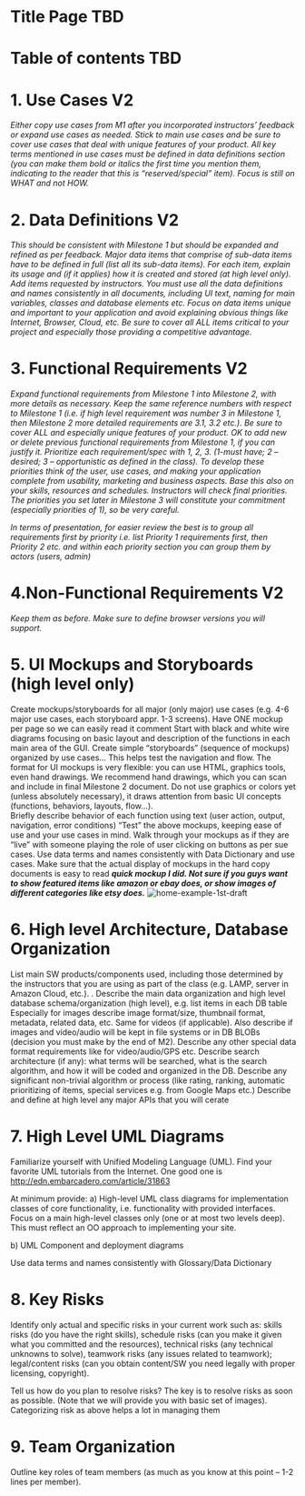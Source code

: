 # Title Page TBD

# Table of contents TBD


# 1. Use Cases V2 
*Either copy use cases from M1 after you incorporated instructors’ feedback or expand use cases as needed. Stick to main use cases and be sure to cover use cases that deal with unique features of your product. All key terms mentioned in use cases must be defined in data definitions section (you can make them bold or italics the first time you mention them, indicating to the reader that this is “reserved/special” item).  Focus is still on WHAT and not HOW.*


# 2. Data Definitions V2
*This should be consistent with Milestone 1 but should be expanded and refined as per feedback. Major data items that comprise of sub-data items have to be defined in full (list all its sub-data items). For each item, explain its usage and (if it applies) how it is created and stored (at high level only). Add items requested by instructors. You must use all the data definitions and names consistently in all documents, including UI text, naming for main variables, classes and database elements etc. Focus on data items unique and important to your application and avoid explaining obvious things like Internet, Browser, Cloud, etc. Be sure to cover all ALL items critical to your project and especially those providing a competitive advantage.*

# 3. Functional Requirements  V2 
*Expand functional requirements from Milestone 1 into Milestone 2, with more details as necessary. Keep the same reference numbers with respect to Milestone 1 (i.e. if high level requirement was number 3 in Milestone 1, then Milestone 2 more detailed requirements are 3.1, 3.2 etc.).  Be sure to cover ALL and especially unique features of your product. OK to add new or delete previous functional requirements from Milestone 1, if you can justify it.*
*Prioritize each requirement/spec with 1, 2, 3. (1-must have; 2 – desired; 3 – opportunistic as defined in the class). To develop these priorities think of the user, use cases, and making your application complete from usability, marketing and business aspects. Base this also on your skills, resources and schedules. Instructors will check final priorities. The priorities you set later in Milestone 3 will constitute your commitment (especially priorities of 1), so be very careful.* 

*In terms of presentation, for easier review the best is to group all requirements first by priority i.e. list Priority 1 requirements first, then Priority 2 etc. and within each priority section you can group them by actors (users, admin)*


# 4.Non-Functional Requirements V2
*Keep them as before. Make sure to define browser versions you will support.*


# 5. UI Mockups and Storyboards (high level only) 
Create mockups/storyboards for all major (only major) use cases (e.g. 4-6 major use cases, each storyboard appr. 1-3 screens). Have ONE mockup per page so we can easily read it comment
Start with black and white wire diagrams focusing on basic layout and description of the functions in each main area of the GUI. Create simple “storyboards” (sequence of mockups) organized by use cases… This helps test the navigation and flow. The format for UI mockups is very flexible: you can use HTML, graphics tools, even hand drawings.   We recommend hand drawings, which you can scan and include in final Milestone 2 document. Do not use graphics or colors yet (unless absolutely necessary), it draws attention from basic UI concepts (functions, behaviors, layouts, flow…).  
Briefly describe behavior of each function using text (user action, output, navigation, error conditions) 
“Test” the above mockups, keeping ease of use and your use cases in mind.  Walk through your mockups as if they are “live” with someone playing the role of user clicking on buttons as per sue cases.
Use data terms and names consistently with Data Dictionary and use cases.
Make sure that the actual display of mockups in the hard copy documents is easy to read
***quick mockup I did.  Not sure if you guys want to show featured items like amazon or ebay does, or show images of different categories like etsy does.***
![home-example-1st-draft](https://www.dropbox.com/s/mydlbl6nvca1hcj/home-example-1st-draft?dl=0&raw=1)

# 6. High level Architecture, Database Organization 
List main SW products/components used, including those determined by the instructors that you are using as part of the class (e.g. LAMP, server in Amazon Cloud, etc.). . 
Describe the main data organization and high level database schema/organization (high level), e.g. list items in each DB table
Especially for images describe image format/size, thumbnail format, metadata, related data, etc. Same for videos (if applicable). Also describe if images and video/audio will be kept in file systems or in DB BLOBs (decision you must make by the end of M2). Describe any other special data format requirements like for video/audio/GPS etc.
Describe search architecture (if any): what terms will be searched, what is the search algorithm, and how it will be coded and organized in the DB. 
Describe any significant non-trivial algorithm or process (like rating, ranking, automatic prioritizing of items, special services e.g. from Google Maps etc.)
Describe and define at high level any major APIs that you will cerate

# 7. High Level UML Diagrams
Familiarize yourself with Unified Modeling Language (UML). Find your favorite UML tutorials from the Internet. One good one is http://edn.embarcadero.com/article/31863 

At minimum provide:
a) High-level UML class diagrams for implementation classes of core functionality, i.e. functionality with provided interfaces. Focus on a main high-level classes only (one or at most two levels deep). This must reflect an OO approach to implementing your site.

b) UML Component and deployment diagrams

Use data terms and names consistently with Glossary/Data Dictionary

# 8. Key Risks
Identify only actual and specific risks in your current work such as: 
skills risks (do you have the right skills), 
schedule risks (can you make it given what you committed and the resources), 
technical risks (any technical unknowns to solve), 
teamwork risks (any issues related to teamwork); 
legal/content risks (can you obtain content/SW you need legally with proper licensing, copyright). 

Tell us how do you plan to resolve risks? The key is to resolve risks as soon as possible. (Note that we will provide you with basic set of images). Categorizing risk as above helps a lot in managing them

# 9. Team Organization
Outline key roles of team members (as much as you know at this point – 1-2 lines per member). 


